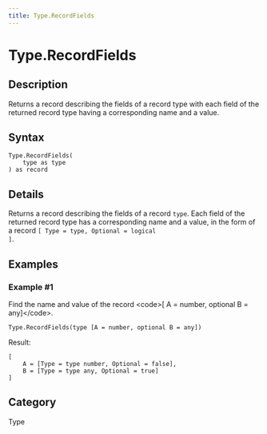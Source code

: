 ```yaml
---
title: Type.RecordFields
---
```


# Type.RecordFields


## Description

Returns a record describing the fields of a record type with each field of the returned record type having a corresponding name and a value.


## Syntax

```powerquery
Type.RecordFields(
    type as type
) as record
```


## Details

Returns a record describing the fields of a record <code>type</code>. Each field of the returned record type has a corresponding name and a value, in the form of a record <code>[ Type = type, Optional = logical ]</code>.


## Examples

### Example #1 
Find the name and value of the record &lt;code&gt;[ A = number, optional B = any]&lt;/code&gt;.
```powerquery
Type.RecordFields(type [A = number, optional B = any])
```

Result: 
```powerquery
[
    A = [Type = type number, Optional = false],
    B = [Type = type any, Optional = true]
]
```




## Category
Type
